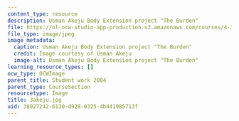 ```yaml
---
content_type: resource
description: Usman Akeju Body Extension project "The Burden"
file: https://ol-ocw-studio-app-production.s3.amazonaws.com/courses/4-301-introduction-to-the-visual-arts-spring-2007/380272426130d92803254b441985713f_3akeju.jpg
file_type: image/jpeg
image_metadata:
  caption: Usman Akeju Body Extension project "The Burden"
  credit: Image courtesy of Usman Akeju
  image-alt: Usman Akeju Body Extension project "The Burden"
learning_resource_types: []
ocw_type: OCWImage
parent_title: Student work 2004
parent_type: CourseSection
resourcetype: Image
title: 3akeju.jpg
uid: 38027242-6130-d928-0325-4b441985713f
---
```

